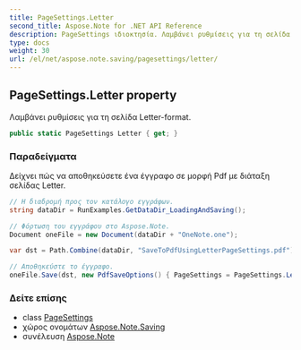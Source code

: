 ```yaml
---
title: PageSettings.Letter
second_title: Aspose.Note for .NET API Reference
description: PageSettings ιδιοκτησία. Λαμβάνει ρυθμίσεις για τη σελίδα Letterformat.
type: docs
weight: 30
url: /el/net/aspose.note.saving/pagesettings/letter/
---
```

## PageSettings.Letter property

Λαμβάνει ρυθμίσεις για τη σελίδα Letter-format.

```csharp
public static PageSettings Letter { get; }
```

### Παραδείγματα

Δείχνει πώς να αποθηκεύσετε ένα έγγραφο σε μορφή Pdf με διάταξη σελίδας Letter.

```csharp
// Η διαδρομή προς τον κατάλογο εγγράφων.
string dataDir = RunExamples.GetDataDir_LoadingAndSaving();

// Φόρτωση του εγγράφου στο Aspose.Note.
Document oneFile = new Document(dataDir + "OneNote.one");

var dst = Path.Combine(dataDir, "SaveToPdfUsingLetterPageSettings.pdf");

// Αποθηκεύστε το έγγραφο.
oneFile.Save(dst, new PdfSaveOptions() { PageSettings = PageSettings.Letter });
```

### Δείτε επίσης

* class [PageSettings](../)
* χώρος ονομάτων [Aspose.Note.Saving](../../pagesettings/)
* συνέλευση [Aspose.Note](../../../)


